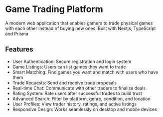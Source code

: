 # Game Trading Platform
A modern web application that enables gamers to trade physical games with each other instead of buying new ones. Built with Nextjs, TypeScript and Prisma

## Features
- User Authentication: Secure registration and login system
- Game Listings: Users can list games they want to trade
- Smart Matching: Find games you want and match with users who have them
- Trade Requests: Send and receive trade proposals
- Real-time Chat: Communicate with other traders to finalize deals
- Rating System: Rate users after successful trades to build trust
- Advanced Search: Filter by platform, genre, condition, and location
- User Profiles: View trader history, ratings, and active listings
- Responsive Design: Works seamlessly on desktop and mobile devices

